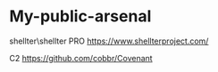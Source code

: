 # My-public-arsenal

shellter\shellter PRO https://www.shellterproject.com/

С2 https://github.com/cobbr/Covenant
